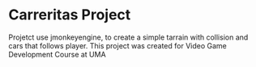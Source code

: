 # Carreritas Project
Projetct use jmonkeyengine, to create a simple tarrain with collision and cars that follows player. 
This project was created for Video Game Development Course at UMA
